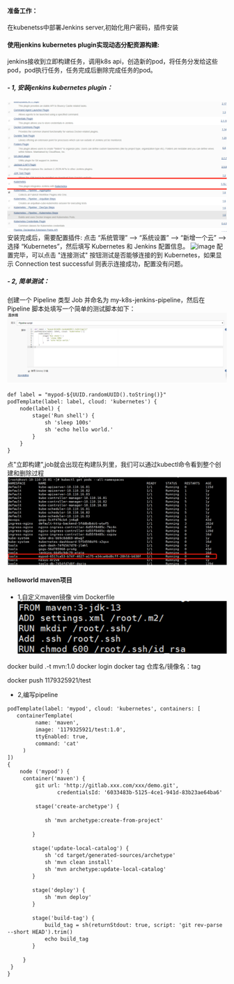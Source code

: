 #### 准备工作：
在kubenetss中部署Jenkins server,初始化用户密码，插件安装

#### 使用jenkins kubernetes plugin实现动态分配资源构建:
jenkins接收到立即构建任务，调用k8s api，创造新的pod，将任务分发给这些pod，pod执行任务，任务完成后删除完成任务的pod。

##### - 1, 安装jenkins kubernetes plugin：
![image](https://github.com/1179325921/share_jenkins/blob/master/images/addKuberbetesPlugin.png)
安装完成后，需要配置插件:
点击 “系统管理” —> “系统设置” —> “新增一个云” —> 选择 “Kubernetes”，然后填写 Kubernetes 和 Jenkins 配置信息。
![image](https://github.com/1179325921/share_jenkins/blob/master/images/kubernetesSettings.png)
配置完毕，可以点击 "连接测试"
按钮测试是否能够连接的到 Kubernetes，如果显示 Connection test successful 则表示连接成功，配置没有问题。

##### - 2, 简单测试：
创建一个 Pipeline 类型 Job 并命名为 my-k8s-jenkins-pipeline，然后在 Pipeline 脚本处填写一个简单的测试脚本如下：
![image](https://github.com/1179325921/share_jenkins/blob/master/images/simplePipeline.png)

```
def label = "mypod-${UUID.randomUUID().toString()}"
podTemplate(label: label, cloud: 'kubernetes') {
    node(label) {
        stage('Run shell') {
            sh 'sleep 100s'
            sh 'echo hello world.'
        }
    }
}
```
点"立即构建",job就会出现在构建队列里，我们可以通过kubectl命令看到整个创建和删除过程
![image](https://github.com/1179325921/share_jenkins/blob/master/images/allPods.png)

#### helloworld maven项目
- 1,自定义maven镜像
vim Dockerfile
![image](https://github.com/1179325921/share_jenkins/blob/master/images/customMavenImage.png)

docker build .-t mvn:1.0
docker login
docker tag <imageId> 仓库名/镜像名：tag

docker push 1179325921/test
- 2,编写pipeline

```
podTemplate(label: 'mypod', cloud: 'kubernetes', containers: [
   containerTemplate(
         name: 'maven',
         image: '1179325921/test:1.0',
         ttyEnabled: true,
         command: 'cat'
     )
])
{
    node ('mypod') {
     container('maven') {
         git url: 'http://gitlab.xxx.com/xxx/demo.git', 
                credentialsId: '6033483b-5125-4ce1-941d-83b23ae64ba6'

         stage('create-archetype') {

            sh 'mvn archetype:create-from-project'

        }

        stage('update-local-catalog') {
            sh 'cd target/generated-sources/archetype'
            sh 'mvn clean install'
            sh 'mvn archetype:update-local-catalog'
        }

        stage('deploy') {
            sh 'mvn deploy'
        }

        stage('build-tag') {
            build_tag = sh(returnStdout: true, script: 'git rev-parse --short HEAD').trim()
            echo build_tag
        }

     }
 }
}
```
